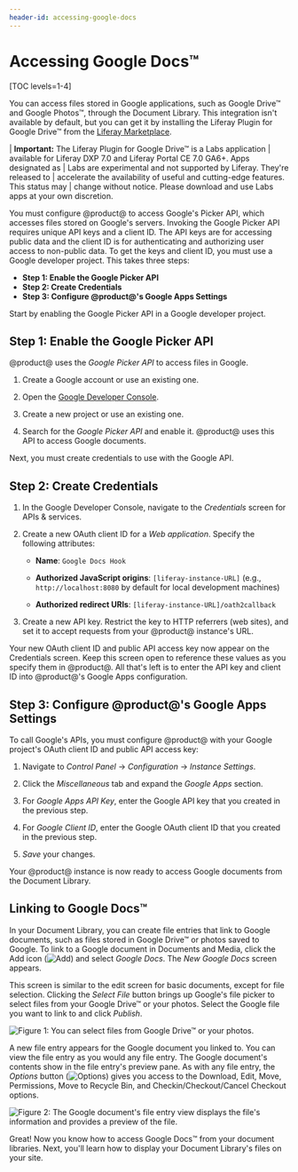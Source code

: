 ```yaml
---
header-id: accessing-google-docs
---
```


# Accessing Google Docs&trade;

[TOC levels=1-4]

You can access files stored in Google applications, such as Google Drive&trade; 
and Google Photos&trade;, through the Document Library. This integration isn't 
available by default, but you can get it by installing the Liferay Plugin for 
Google Drive&trade; from the 
[Liferay Marketplace](https://web.liferay.com/marketplace). 

| **Important:** The Liferay Plugin for Google Drive&trade; is a Labs application
| available for Liferay DXP 7.0 and Liferay Portal CE 7.0 GA6+. Apps designated as
| Labs are experimental and not supported by Liferay. They're released to
| accelerate the availability of useful and cutting-edge features. This status may
| change without notice. Please download and use Labs apps at your own discretion.

You must configure @product@ to access Google's Picker API, which accesses files
stored on Google's servers. Invoking the Google Picker API requires unique API
keys and a client ID. The API keys are for accessing public data and the
client ID is for authenticating and authorizing user access to non-public
data. To get the keys and client ID, you must use a Google developer project.
This takes three steps: 

- **Step 1: Enable the Google Picker API**
- **Step 2: Create Credentials**
- **Step 3: Configure @product@'s Google Apps Settings**

Start by enabling the Google Picker API in a Google developer project. 

## Step 1: Enable the Google Picker API

@product@ uses the *Google Picker API* to access files in Google. 

1.  Create a Google account or use an existing one. 

2.  Open the 
    [Google Developer Console](https://console.developers.google.com). 

3.  Create a new project or use an existing one. 

4.  Search for the *Google Picker API* and enable it. @product@ uses this API to 
    access Google documents. 

Next, you must create credentials to use with the Google API. 

## Step 2: Create Credentials

1.  In the Google Developer Console, navigate to the *Credentials* screen for
    APIs &amp; services. 

2.  Create a new OAuth client ID for a *Web application*. Specify the following
    attributes:

    - **Name**: `Google Docs Hook`

    - **Authorized JavaScript origins**: `[liferay-instance-URL]` (e.g., 
    `http://localhost:8080` by default for local development machines)

    - **Authorized redirect URIs**: `[liferay-instance-URL]/oath2callback`

3.  Create a new API key. Restrict the key to HTTP referrers (web sites), and 
    set it to accept requests from your @product@ instance's URL. 

Your new OAuth client ID and public API access key now appear on the Credentials
screen. Keep this screen open to reference these values as you specify them in
@product@. All that's left is to enter the API key and client ID into
@product@'s Google Apps configuration. 

## Step 3: Configure @product@'s Google Apps Settings

To call Google's APIs, you must configure @product@ with your Google project's
OAuth client ID and public API access key:

1.  Navigate to *Control Panel* &rarr; *Configuration* &rarr; *Instance 
    Settings*. 

2.  Click the *Miscellaneous* tab and expand the *Google Apps* section. 

3.  For *Google Apps API Key*, enter the Google API key that you created in the 
    previous step. 

4.  For *Google Client ID*, enter the Google OAuth client ID that you created in 
    the previous step. 

5.  *Save* your changes. 

Your @product@ instance is now ready to access Google documents from the 
Document Library. 

## Linking to Google Docs&trade;

In your Document Library, you can create file entries that link to Google 
documents, such as files stored in Google Drive&trade; or photos saved to 
Google. To link to a Google document in Documents and Media, click the Add icon
(![Add](../../../../images/icon-add.png)) and select *Google Docs*. The 
*New Google Docs* screen appears. 

This screen is similar to the edit screen for basic documents, except for file 
selection. Clicking the *Select File* button brings up Google's file picker to 
select files from your Google Drive&trade; or your photos. Select the Google 
file you want to link to and click *Publish*. 

![Figure 1: You can select files from Google Drive&trade; or your photos.](../../../../images/dm-google-select-a-file.png)

A new file entry appears for the Google document you linked to. You can view the
file entry as you would any file entry. The Google document's contents show in 
the file entry's preview pane. As with any file entry, the *Options* button 
(![Options](../../../../images/icon-options.png)) gives you access to the 
Download, Edit, Move, Permissions, Move to Recycle Bin, and 
Checkin/Checkout/Cancel Checkout options. 

![Figure 2: The Google document's file entry view displays the file's information and provides a preview of the file.](../../../../images/dm-google-doc-file-entry.png)

Great! Now you know how to access Google Docs&trade; from your document 
libraries. Next, you'll learn how to display your Document Library's files on 
your site. 
